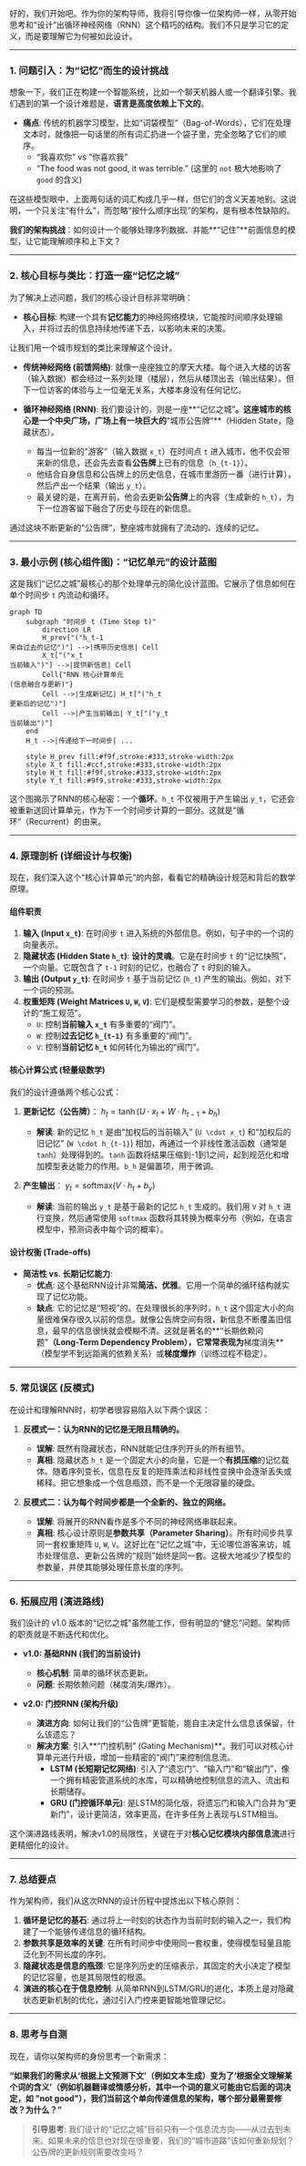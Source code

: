 好的，我们开始吧。作为你的架构导师，我将引导你像一位架构师一样，从零开始思考和“设计”出循环神经网络（RNN）这个精巧的结构。我们不只是学习它的定义，而是要理解它为何被如此设计。

---

### **1. 问题引入：为“记忆”而生的设计挑战**

想象一下，我们正在构建一个智能系统，比如一个聊天机器人或一个翻译引擎。我们遇到的第一个设计难题是，**语言是高度依赖上下文的**。

-   **痛点**: 传统的机器学习模型，比如“词袋模型”（Bag-of-Words），它们在处理文本时，就像把一句话里的所有词汇扔进一个袋子里，完全忽略了它们的顺序。
    -   “我喜欢你” vs “你喜欢我”
    -   “The food was not good, it was terrible.” (这里的 `not` 极大地影响了 `good` 的含义)

在这些模型眼中，上面两句话的词汇构成几乎一样，但它们的含义天差地别。这说明，一个只关注“有什么”，而忽略“按什么顺序出现”的架构，是有根本性缺陷的。

**我们的架构挑战**：如何设计一个能够处理序列数据、并能**“记住”**前面信息的模型，让它能理解顺序和上下文？

---

### **2. 核心目标与类比：打造一座“记忆之城”**

为了解决上述问题，我们的核心设计目标非常明确：

-   **核心目标**: 构建一个具有**记忆能力**的神经网络模块，它能按时间顺序处理输入，并将过去的信息持续地传递下去，以影响未来的决策。

让我们用一个城市规划的类比来理解这个设计。

-   **传统神经网络 (前馈网络)**: 就像一座座独立的摩天大楼。每个进入大楼的访客（输入数据）都会经过一系列处理（楼层），然后从楼顶出去（输出结果）。但下一位访客的体验与上一位毫无关系，大楼本身没有任何记忆。

-   **循环神经网络 (RNN)**: 我们要设计的，则是一座**“记忆之城”**。这座城市的核心是一个中央广场，广场上有一块巨大的**“城市公告牌”**（Hidden State，隐藏状态）。
    -   每当一位新的“游客”（输入数据 `x_t`）在时间点 `t` 进入城市，他不仅会带来新的信息，还会先去查看**公告牌**上已有的信息（`h_{t-1}`）。
    -   他结合自身信息和公告牌上的历史信息，在城市里游历一番（进行计算），然后产出一个结果（输出 `y_t`）。
    -   最关键的是，在离开前，他会去更新**公告牌**上的内容（生成新的 `h_t`），为下一位游客留下融合了历史与现在的新信息。

通过这块不断更新的“公告牌”，整座城市就拥有了流动的、连续的记忆。

---

### **3. 最小示例 (核心组件图)：“记忆单元”的设计蓝图**

这是我们“记忆之城”最核心的那个处理单元的简化设计蓝图。它展示了信息如何在单个时间步 `t` 内流动和循环。

```mermaid
graph TD
    subgraph "时间步 t (Time Step t)"
        direction LR
        H_prev["("h_t-1
来自过去的记忆")"] -->|携带历史信息| Cell
        X_t["("x_t
当前输入")"] -->|提供新信息| Cell
        Cell{"RNN 核心计算单元
(信息融合与更新)"}
        Cell -->|生成新记忆| H_t["("h_t
更新后的记忆")"]
        Cell -->|产生当前输出| Y_t["("y_t
当前输出")"]
    end
    H_t -->|传递给下一时间步| ...

    style H_prev fill:#f9f,stroke:#333,stroke-width:2px
    style X_t fill:#ccf,stroke:#333,stroke-width:2px
    style H_t fill:#f9f,stroke:#333,stroke-width:2px
    style Y_t fill:#9f9,stroke:#333,stroke-width:2px
```

这个图揭示了RNN的核心秘密：一个**循环**。`h_t` 不仅被用于产生输出 `y_t`，它还会被重新送回计算单元，作为下一个时间步计算的一部分。这就是“循环”（Recurrent）的由来。

---

### **4. 原理剖析 (详细设计与权衡)**

现在，我们深入这个“核心计算单元”的内部，看看它的精确设计规范和背后的数学原理。

#### **组件职责**

1.  **输入 (Input `x_t`)**: 在时间步 `t` 进入系统的外部信息。例如，句子中的一个词的向量表示。
2.  **隐藏状态 (Hidden State `h_t`)**: **设计的灵魂**。它是在时间步 `t` 的“记忆快照”，一个向量。它既包含了 `t-1` 时刻的记忆，也融合了 `t` 时刻的输入。
3.  **输出 (Output `y_t`)**: 在时间步 `t` 基于当前记忆 (`h_t`) 产生的输出。例如，对下一个词的预测。
4.  **权重矩阵 (Weight Matrices `U`, `W`, `V`)**: 它们是模型需要学习的参数，是整个设计的“施工规范”。
    -   `U`: 控制**当前输入 `x_t`** 有多重要的“阀门”。
    -   `W`: 控制**过去记忆 `h_{t-1}`** 有多重要的“阀门”。
    -   `V`: 控制**当前记忆 `h_t`** 如何转化为输出的“阀门”。

#### **核心计算公式 (轻量级数学)**

我们的设计遵循两个核心公式：

1.  **更新记忆（公告牌）**：
    $h_t = \tanh(U \cdot x_t + W \cdot h_{t-1} + b_h)$
    -   **解读**: 新的记忆 `h_t` 是由“加权后的当前输入” (`U \cdot x_t`) 和“加权后的旧记忆” (`W \cdot h_{t-1}`) 相加，再通过一个非线性激活函数（通常是 `tanh`）处理得到的。`tanh` 函数将结果压缩到-1到1之间，起到规范化和增加模型表达能力的作用。`b_h` 是偏置项，用于微调。

2.  **产生输出**：
    $y_t = \text{softmax}(V \cdot h_t + b_y)$
    -   **解读**: 当前的输出 `y_t` 是基于最新的记忆 `h_t` 生成的。我们用 `V` 对 `h_t` 进行变换，然后通常使用 `softmax` 函数将其转换为概率分布（例如，在语言模型中，预测词表中每个词的概率）。

#### **设计权衡 (Trade-offs)**

-   **简洁性 vs. 长期记忆能力**:
    -   **优点**: 这个基础RNN设计非常**简洁、优雅**。它用一个简单的循环结构就实现了记忆功能。
    -   **缺点**: 它的记忆是“短视”的。在处理很长的序列时，`h_t` 这个固定大小的向量很难保存很久以前的信息。就像公告牌空间有限，新信息不断覆盖旧信息，最早的信息很快就会模糊不清。这就是著名的**“长期依赖问题”**（Long-Term Dependency Problem），它常常表现为**梯度消失**（模型学不到远距离的依赖关系）或**梯度爆炸**（训练过程不稳定）。

---

### **5. 常见误区 (反模式)**

在设计和理解RNN时，初学者很容易陷入以下两个误区：

1.  **反模式一：认为RNN的记忆是无限且精确的。**
    -   **误解**: 既然有隐藏状态，RNN就能记住序列开头的所有细节。
    -   **真相**: 隐藏状态 `h_t` 是一个固定大小的向量，它是一个**有损压缩**的记忆载体。随着序列变长，信息在反复的矩阵乘法和非线性变换中会逐渐丢失或稀释。把它想象成一个信息瓶颈，而不是一个无限容量的硬盘。

2.  **反模式二：认为每个时间步都是一个全新的、独立的网络。**
    -   **误解**: 将展开的RNN看作是多个不同的神经网络串联起来。
    -   **真相**: 核心设计原则是**参数共享（Parameter Sharing）**。所有时间步共享同一套权重矩阵 `U`, `W`, `V`。这好比在“记忆之城”中，无论哪位游客来访，城市处理信息、更新公告牌的“规则”始终是同一套。这极大地减少了模型的参数量，并使其能够处理任意长度的序列。

---

### **6. 拓展应用 (演进路线)**

我们设计的 v1.0 版本的“记忆之城”虽然能工作，但有明显的“健忘”问题。架构师的职责就是不断迭代和优化。

-   **v1.0: 基础RNN (我们的当前设计)**
    -   **核心机制**: 简单的循环状态更新。
    -   **问题**: 长期依赖问题（梯度消失/爆炸）。

-   **v2.0: 门控RNN (架构升级)**
    -   **演进方向**: 如何让我们的“公告牌”更智能，能自主决定什么信息该保留，什么该遗忘？
    -   **解决方案**: 引入**“门控机制” (Gating Mechanism)**。我们可以对核心计算单元进行升级，增加一些精密的“阀门”来控制信息流。
        -   **LSTM (长短期记忆网络)**: 引入了“遗忘门”、“输入门”和“输出门”，像一个拥有精密管道系统的水库，可以精确地控制信息的流入、流出和长期储存。
        -   **GRU (门控循环单元)**: 是LSTM的简化版，将遗忘门和输入门合并为“更新门”，设计更简洁，效率更高，在许多任务上表现与LSTM相当。

这个演进路线表明，解决v1.0的局限性，关键在于对**核心记忆模块内部信息流**进行更精细化的设计。

---

### **7. 总结要点**

作为架构师，我们从这次RNN的设计历程中提炼出以下核心原则：

1.  **循环是记忆的基石**: 通过将上一时刻的状态作为当前时刻的输入之一，我们构建了一个能够传递信息的循环结构。
2.  **参数共享是效率的关键**: 在所有时间步中使用同一套权重，使得模型轻量且能泛化到不同长度的序列。
3.  **隐藏状态是信息的瓶颈**: 它是序列历史的压缩表示，其固定的大小决定了模型的记忆容量，也是其局限性的根源。
4.  **演进的核心在于信息控制**: 从简单RNN到LSTM/GRU的进化，本质上是对隐藏状态更新机制的优化，通过引入门控来更智能地管理记忆。

---

### **8. 思考与自测**

现在，请你以架构师的身份思考一个新需求：

**“如果我们的需求从‘根据上文预测下文’（例如文本生成）变为了‘根据全文理解某个词的含义’（例如机器翻译或情感分析，其中一个词的意义可能由它后面的词决定，如 "not good"），我们当前这个单向传递信息的架构，哪个部分最需要修改？为什么？”**

> **引导思考**: 我们设计的“记忆之城”目前只有一个信息流方向——从过去到未来。如果未来的信息也对现在很重要，我们的“城市道路”该如何重新规划？公告牌的更新规则需要改变吗？